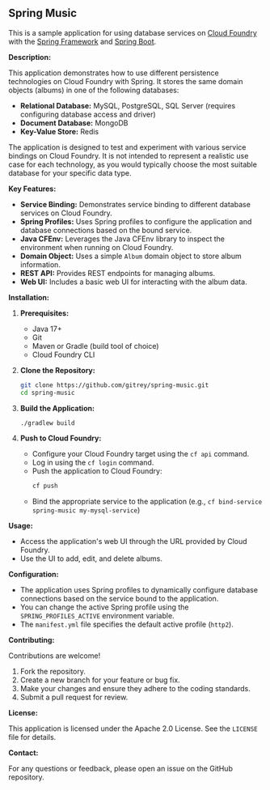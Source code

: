 ## Spring Music

This is a sample application for using database services on [Cloud Foundry](http://cloudfoundry.org) with the [Spring Framework](http://spring.io) and [Spring Boot](http://projects.spring.io/spring-boot/).

**Description:**

This application demonstrates how to use different persistence technologies on Cloud Foundry with Spring. It stores the same domain objects (albums) in one of the following databases:

* **Relational Database:** MySQL, PostgreSQL, SQL Server (requires configuring database access and driver)
* **Document Database:** MongoDB
* **Key-Value Store:** Redis

The application is designed to test and experiment with various service bindings on Cloud Foundry. It is not intended to represent a realistic use case for each technology, as you would typically choose the most suitable database for your specific data type.

**Key Features:**

* **Service Binding:** Demonstrates service binding to different database services on Cloud Foundry.
* **Spring Profiles:** Uses Spring profiles to configure the application and database connections based on the bound service.
* **Java CFEnv:** Leverages the Java CFEnv library to inspect the environment when running on Cloud Foundry.
* **Domain Object:** Uses a simple `Album` domain object to store album information.
* **REST API:** Provides REST endpoints for managing albums.
* **Web UI:** Includes a basic web UI for interacting with the album data.

**Installation:**

1. **Prerequisites:**
   * Java 17+
   * Git
   * Maven or Gradle (build tool of choice)
   * Cloud Foundry CLI

2. **Clone the Repository:**
   ```bash
   git clone https://github.com/gitrey/spring-music.git
   cd spring-music
   ```

3. **Build the Application:**
   ```bash
   ./gradlew build 
   ```

4. **Push to Cloud Foundry:**
   * Configure your Cloud Foundry target using the `cf api` command.
   * Log in using the `cf login` command.
   * Push the application to Cloud Foundry:
     ```bash
     cf push 
     ```
   * Bind the appropriate service to the application (e.g., `cf bind-service spring-music my-mysql-service`)

**Usage:**

* Access the application's web UI through the URL provided by Cloud Foundry.
* Use the UI to add, edit, and delete albums.

**Configuration:**

* The application uses Spring profiles to dynamically configure database connections based on the service bound to the application.
* You can change the active Spring profile using the `SPRING_PROFILES_ACTIVE` environment variable.
* The `manifest.yml` file specifies the default active profile (`http2`).

**Contributing:**

Contributions are welcome!

1. Fork the repository.
2. Create a new branch for your feature or bug fix.
3. Make your changes and ensure they adhere to the coding standards.
4. Submit a pull request for review.

**License:**

This application is licensed under the Apache 2.0 License. See the `LICENSE` file for details.

**Contact:**

For any questions or feedback, please open an issue on the GitHub repository.

